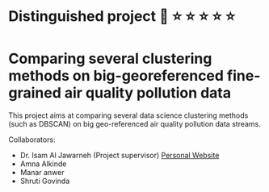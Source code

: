 # Distinguished project :clap: :star: :star: :star: :star: :star:
# Comparing several clustering methods on big-georeferenced fine-grained air quality pollution data
This project aims at comparing several data science clustering methods (such as DBSCAN) on big geo-referenced air quality pollution data streams. 

Collaborators:
- Dr. Isam Al Jawarneh (Project supervisor)
  [Personal Website](https://isamaljawarneh.github.io/)
- Amna Alkinde
- Manar anwer
- Shruti Govinda  

